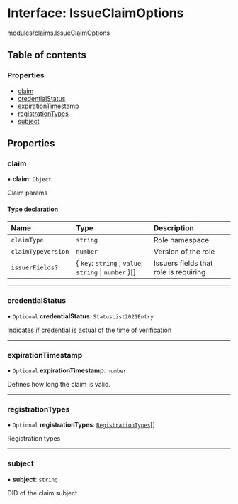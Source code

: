 # Interface: IssueClaimOptions

[modules/claims](../modules/modules_claims.md).IssueClaimOptions

## Table of contents

### Properties

- [claim](modules_claims.IssueClaimOptions.md#claim)
- [credentialStatus](modules_claims.IssueClaimOptions.md#credentialstatus)
- [expirationTimestamp](modules_claims.IssueClaimOptions.md#expirationtimestamp)
- [registrationTypes](modules_claims.IssueClaimOptions.md#registrationtypes)
- [subject](modules_claims.IssueClaimOptions.md#subject)

## Properties

### claim

• **claim**: `Object`

Claim params

#### Type declaration

| Name | Type | Description |
| :------ | :------ | :------ |
| `claimType` | `string` | Role namespace |
| `claimTypeVersion` | `number` | Version of the role |
| `issuerFields?` | { `key`: `string` ; `value`: `string` \| `number`  }[] | Issuers fields that role is requiring |

___

### credentialStatus

• `Optional` **credentialStatus**: `StatusList2021Entry`

Indicates if credential is actual of the time of verification

___

### expirationTimestamp

• `Optional` **expirationTimestamp**: `number`

Defines how long the claim is valid.

___

### registrationTypes

• `Optional` **registrationTypes**: [`RegistrationTypes`](../enums/modules_claims.RegistrationTypes.md)[]

Registration types

___

### subject

• **subject**: `string`

DID of the claim subject
